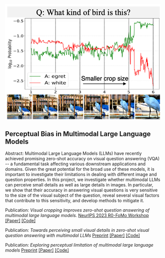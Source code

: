 ![Perceptual Bias in Multimodal Large Language Models](../images/perceptual_bias_mllms.png)

## Perceptual Bias in Multimodal Large Language Models

Abstract: Multimodal Large Language Models (LLMs) have recently achieved promising zero-shot accuracy on visual question answering (VQA) -- a fundamental task affecting various downstream applications and domains. Given the great potential for the broad use of these models, it is important to investigate their limitations in dealing with different image and question properties. In this project, we investigate whether multimodal LLMs can perceive small details as well as large details in images. In particular, we show that their accuracy in answering visual questions is very sensitive to the size of the visual subject of the question, reveal several visual factors that contribute to this sensitivity, and develop methods to mitigate it.

Publication: <i>Visual cropping improves zero-shot question answering of multimodal large language models.</i> <a target="_blank" rel="noopener noreferrer" href="https://sites.google.com/view/r0-fomo">NeurIPS 2023 R0-FoMo Workshop</a> <a target="_blank" rel="noopener noreferrer" href="https://openreview.net/attachment?id=YrYcoV2dAk&name=pdf#:~:text=Overall%2C%20our%20findings%20suggest%20that,gap%20with%20human%20visual%20cropping.">[Paper]</a> <a target="_blank" rel="noopener noreferrer" href="https://github.com/saccharomycetes/visual_crop_zsvqa">[Code]</a>

Publication: <i>Towards perceiving small visual details in zero-shot visual question answering with multimodal LLMs</i> <a target="_blank" rel="noopener noreferrer" href="https://arxiv.org/abs/2310.16033">Preprint</a> <a target="_blank" rel="noopener noreferrer" href="https://arxiv.org/pdf/2310.16033.pdf">[Paper]</a> <a target="_blank" rel="noopener noreferrer" href="https://github.com/saccharomycetes/visual_crop_zsvqa">[Code]</a>

Publication: <i>Exploring perceptual limitation of multimodal large language models</i> <a target="_blank" rel="noopener noreferrer" href="https://arxiv.org/abs/2402.07384">Preprint</a> <a target="_blank" rel="noopener noreferrer" href="https://arxiv.org/pdf/2402.07384.pdf">[Paper]</a> <a target="_blank" rel="noopener noreferrer" href="https://github.com/saccharomycetes/mllm-perceptual-limitation">[Code]</a>